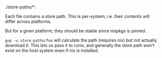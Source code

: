 ./store-paths/*:

Each file contains a store path. This is per-system; i.e. their contents will differ across platforms.

But for a given platform; they should be stable since nixpkgs is pinned.

`gup -u store-paths/foo` will calculate the path (requires nix) but not actually download it. This lets us pass it to runix, and generally the store path won't exist on the host system even if nix is installed.
